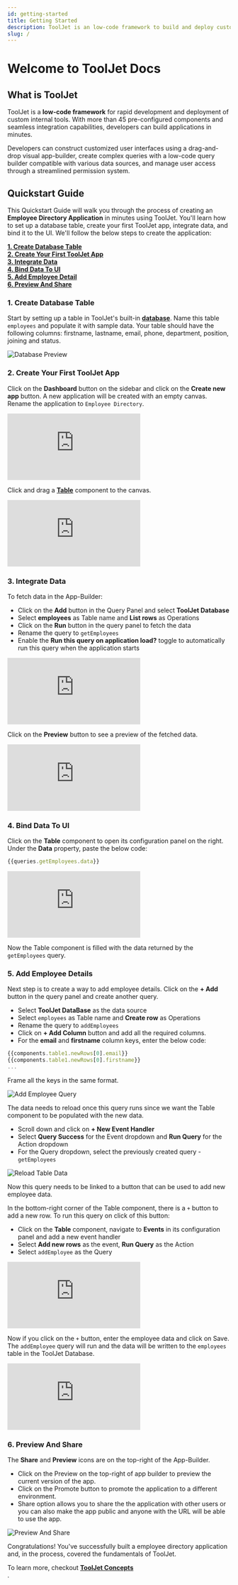 ```yaml
---
id: getting-started
title: Getting Started
description: ToolJet is an low-code framework to build and deploy custom internal tools. ToolJet can connect to your data sources such as databases ( PostgreSQL, MongoDB, MS SQL Server, Snowflake, , BigQuery, etc ), API/GraphQL endpoints, SaaS tools ( Airtable, Stripe, Google Sheets, etc ) and cloud object storage services ( AWS S3, Google Cloud Storage and Minio ). Once the data sources are connected, ToolJet can run queries on these data sources to fetch and update data. The data fetched from data sources can be visualised and modified using the UI widgets such as tables, charts, forms, etc.
slug: /
---
```


# Welcome to ToolJet Docs

## What is ToolJet

ToolJet is a **low-code framework** for rapid development and deployment of custom internal tools. With more than 45 pre-configured components and seamless integration capabilities, developers can build applications in minutes. 

Developers can construct customized user interfaces using a drag-and-drop visual app-builder, create complex queries with a low-code query builder compatible with various data sources, and manage user access through a streamlined permission system.

## Quickstart Guide

This Quickstart Guide will walk you through the process of creating an **Employee Directory Application** in minutes using ToolJet. You'll learn how to set up a database table, create your first ToolJet app, integrate data, and bind it to the UI. We'll follow the below steps to create the application:

**[1. Create Database Table](#create-database-table/)** <br/>
**[2. Create Your First ToolJet App](#create-your-first-tooljet-app)** <br/>
**[3. Integrate Data](#integrate-data)** <br/>
**[4. Bind Data To UI](#bind-data-to-ui)** <br/>
**[5. Add Employee Detail](#add-employee-details)** <br/>
**[6. Preview And Share](#preview-and-share)** <br/>

### 1. Create Database Table

Start by setting up a table in ToolJet's built-in **[database](/docs/tooljet-database)**. Name this table `employees` and populate it with sample data. Your table should have the following columns: firstname, lastname, email, phone, department, position, joining and status. 

<div style={{textAlign: 'center'}}>
    <img style={{marginBottom:'10px'}} className="screenshot-full" src="/img/quickstart-guide/create-database-v2.png" alt="Database Preview" />
</div>

### 2. Create Your First ToolJet App

Click on the **Dashboard** button on the sidebar and click on the **Create new app** button. A new application will be created with an empty canvas. Rename the application to `Employee Directory`. 

<div style={{marginBottom:'10px', height:'492px'}}>
    <iframe
        className="screenshot-full"
        src="https://www.floik.com/embed/e4f537b5-7b36-4760-9a52-caefc659a90b/0da4ba45-ffb7-4adb-84c3-fb6794abc98f-flo.html"
        style={{width: '100%', height: '100%'}}
        frameborder="0"
        allowfullscreen="allowfullscreen"
        webkitallowfullscreen
        mozallowfullscreen
        allowfullscreen>
    </iframe>
</div>

Click and drag a **[Table](/docs/widgets/table)** component to the canvas. 

<div style={{marginBottom:'10px', height:'492px'}}>
    <iframe
        className="screenshot-full"
        src="https://www.floik.com/embed/e4f537b5-7b36-4760-9a52-caefc659a90b/cb4c26a4-95ac-4c19-877b-f17e9a602591-flo.html"
        style={{width: '100%', height: '100%'}}
        frameborder="0"
        allowfullscreen="allowfullscreen"
        webkitallowfullscreen
        mozallowfullscreen
        allowfullscreen>
    </iframe>
</div>

### 3. Integrate Data

To fetch data in the App-Builder:
- Click on the **Add** button in the Query Panel and select **ToolJet Database**
- Select **employees** as Table name and **List rows** as Operations
- Click on the **Run** button in the query panel to fetch the data
- Rename the query to `getEmployees`
- Enable the **Run this query on application load?** toggle to automatically run this query when the application starts

<div style={{marginBottom:'10px', height:'492px'}}>
    <iframe
        className="screenshot-full"
        src="https://www.floik.com/embed/e4f537b5-7b36-4760-9a52-caefc659a90b/127cfcf4-f31d-408b-bba5-74b4c8c210ff-flo.html"
        style={{width: '100%', height: '100%'}}
        frameborder="0"
        allowfullscreen="allowfullscreen"
        webkitallowfullscreen
        mozallowfullscreen
        allowfullscreen>
    </iframe>
</div>

Click on the **Preview** button to see a preview of the fetched data. 

<div style={{marginBottom:'10px', height:'492px'}}>
    <iframe
        className="screenshot-full"
        src="https://www.floik.com/embed/e4f537b5-7b36-4760-9a52-caefc659a90b/a87fe800-2abc-444c-b369-3b3aad23bba0-flo.html"
        style={{width: '100%', height: '100%'}}
        frameborder="0"
        allowfullscreen="allowfullscreen"
        webkitallowfullscreen
        mozallowfullscreen
        allowfullscreen>
    </iframe>
</div>


### 4. Bind Data To UI

Click on the **Table** component to open its configuration panel on the right. Under the **Data** property, paste the below code:

```js
{{queries.getEmployees.data}}
```
<div style={{marginBottom:'10px', height:'492px'}}>
    <iframe
        className="screenshot-full"
        src="https://www.floik.com/embed/e4f537b5-7b36-4760-9a52-caefc659a90b/bd92e2cb-7bec-4e7e-ad97-0db5191e3bf9-flo.html"
        style={{width: '100%', height: '100%'}}
        frameborder="0"
        allowfullscreen="allowfullscreen"
        webkitallowfullscreen
        mozallowfullscreen
        allowfullscreen>
    </iframe>
</div>

Now the Table component is filled with the data returned by the `getEmployees` query. 

### 5. Add Employee Details

Next step is to create a way to add employee details. Click on the **+ Add** button in the query panel and create another query.  

- Select **ToolJet DataBase** as the data source
- Select `employees` as Table name and **Create row** as Operations
- Rename the query to `addEmployees`
- Click on **+ Add Column** button and add all the required columns.  
- For the **email** and **firstname** column keys, enter the below code:

```js
{{components.table1.newRows[0].email}}
{{components.table1.newRows[0].firstname}}
...
```

Frame all the keys in the same format.

<div style={{textAlign: 'center'}}>
    <img style={{padding: '10px', marginBottom:'10px'}} className="screenshot-full" src="/img/quickstart-guide/add-employee-query-v2.png" alt="Add Employee Query" />
</div>

The data needs to reload once this query runs since we want the Table component to be populated with the new data. 

- Scroll down and click on **+ New Event Handler**
- Select **Query Success** for the Event dropdown and **Run Query** for the Action dropdown
- For the Query dropdown, select the previously created query - `getEmployees`

<div style={{textAlign: 'center'}}>
    <img style={{padding: '10px', marginBottom:'10px'}} className="screenshot-full" src="/img/quickstart-guide/reload-data-v2.png" alt="Reload Table Data" />
</div>

Now this query needs to be linked to a button that can be used to add new employee data. 

In the bottom-right corner of the Table component, there is a `+` button to add a new row. To run this query on click of this button: 
- Click on the **Table** component, navigate to **Events** in its configuration panel and add a new event handler 
- Select **Add new rows** as the event, **Run Query** as the Action 
- Select `addEmployee` as the Query

<div style={{marginBottom:'10px', height:'492px'}}>
    <iframe
        className="screenshot-full"
        src="https://www.floik.com/embed/e4f537b5-7b36-4760-9a52-caefc659a90b/ca0842cf-1c2c-43b9-95bb-bd68538f6797-flo.html"
        style={{width: '100%', height: '100%'}}
        frameborder="0"
        allowfullscreen="allowfullscreen"
        webkitallowfullscreen
        mozallowfullscreen
        allowfullscreen>
    </iframe>
</div>

Now if you click on the `+` button, enter the employee data and click on Save. The `addEmployee` query will run and the data will be written to the `employees` table in the ToolJet Database.

<div style={{marginBottom:'10px', height:'492px'}}>
    <iframe
        className="screenshot-full"
        src="https://www.floik.com/embed/e4f537b5-7b36-4760-9a52-caefc659a90b/a6cd9cdc-592e-4dba-98b8-677a03c44b5c-flo.html"
        style={{width: '100%', height: '100%'}}
        frameborder="0"
        allowfullscreen="allowfullscreen"
        webkitallowfullscreen
        mozallowfullscreen
        allowfullscreen>
    </iframe>
</div>

### 6. Preview And Share

The **Share** and **Preview** icons are on the top-right of the App-Builder. 

- Click on the Preview on the top-right of app builder to preview the current version of the app.
- Click on the Promote button to promote the application to a different environment.
- Share option allows you to share the the application with other users or you can also make the app public and anyone with the URL will be able to use the app.

<div style={{textAlign: 'center'}}>
    <img style={{marginBottom:'10px'}} className="screenshot-full" src="/img/quickstart-guide/preview-share-v2.png" alt="Preview And Share" />
</div>

Congratulations! You've successfully built a employee directory application and, in the process, covered the fundamentals of ToolJet. 

To learn more, checkout **[ToolJet Concepts](/docs/tooljet-concepts/what-are-components.md)** <br/>.

